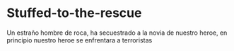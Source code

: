 # Stuffed-to-the-rescue
Un estraño hombre de roca, ha secuestrado a la novia de nuestro heroe, en principio nuestro heroe se enfrentara a terroristas
